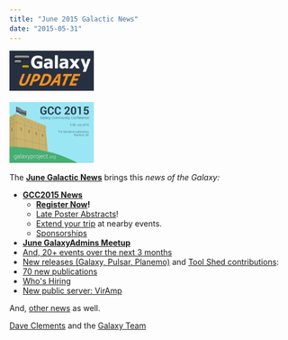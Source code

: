 ```yaml
---
title: "June 2015 Galactic News"
date: "2015-05-31"
---
```


<div class='right'>
<a href='/src/galaxy-updates/2015-06/index.md'><img src="/src/images/logos/GalaxyUpdate200.png" alt="Galactic News! June 2015 Edition" width=150 /></a><br /><br />
<a href='/src/galaxy-updates/2015-06/index.md#gcc2015-4-8-july-norwich-uk'><img src="/src/images/logos/GCC2015LogoWide600.png" alt="GCC2015" width="150" /></a><br />
</div>

The **[June Galactic News](/src/galaxy-updates/2015-06/index.md)** brings this *news of the Galaxy:*

* **[GCC2015 News](/src/galaxy-updates/2015-06/index.md#gcc2015-4-8-july-norwich-uk)**
  * **[Register Now](/src/galaxy-updates/2015-06/index.md#registration-is-open)!**
  * [Late Poster Abstracts](/src/galaxy-updates/2015-06/index.md#late-poster-abstracts)!
  * [Extend your trip](/src/galaxy-updates/2015-06/index.md#other-events-near-gcc2015) at nearby events.
  * [Sponsorships](/src/galaxy-updates/2015-06/index.md#gcc2015-sponsorships)
* **[June GalaxyAdmins Meetup](/src/galaxy-updates/2015-06/index.md#june-galaxyadmins-meetup)**
* [And, 20+ events over the next 3 months](/src/galaxy-updates/2015-06/index.md#other-events)
* [New releases (Galaxy, Pulsar, Planemo)](/src/galaxy-updates/2015-06/index.md#releases) and [Tool Shed contributions](/src/galaxy-updates/2015-06/index.md#toolshed-contributions):
* [70 new publications](/src/galaxy-updates/2015-06/index.md#new-papers)
* [Who's Hiring](/src/galaxy-updates/2015-06/index.md#whos-hiring)
* [New public server: VirAmp](/src/galaxy-updates/2015-06/index.md#new-public-galaxy-servers)

And, [other news](/src/galaxy-updates/2015-06/index.md#other-news) as well.

[Dave Clements](/src/people/dave-clements/index.md) and the [Galaxy Team](/src/galaxy-team/index.md)


